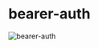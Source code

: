 # bearer-auth
![bearer-auth](https://user-images.githubusercontent.com/84699682/160721584-a33bdcb9-d6c3-4f75-b1cb-47529b9e9fec.jpg)
